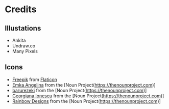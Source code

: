 # Credits

## Illustations

- Ankita
- Undraw.co
- Many Pixels

## Icons

- [Freepik](https://www.flaticon.com/authors/freepik) from [Flaticon](https://www.flaticon.com/)
- [Emka Angelina](https://thenounproject.com/jackmoyko/) from the [Noun Project(https://thenounproject.com)]
- [barurezeki](https://thenounproject.com/barurezeki10/) from the [Noun Project(https://thenounproject.com)]
- [Georgiana Ionescu](https://thenounproject.com/georgiana.ionescu/) from the [Noun Project(https://thenounproject.com)]
- [Rainbow Designs](https://thenounproject.com/iahmadali26/) from the [Noun Project(https://thenounproject.com)]

